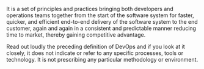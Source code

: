 It is a set of principles and practices bringing both developers and operations teams
together from the start of the software system for faster, quicker, and efficient end-to-end
delivery of the software system to the end customer, again and again in a consistent and
predictable manner reducing time to market, thereby gaining competitive advantage.


Read out loudly the preceding definition of DevOps and if you look at it closely, it does not
indicate or refer to any specific processes, tools or technology. It is not prescribing any
particular methodology or environment.